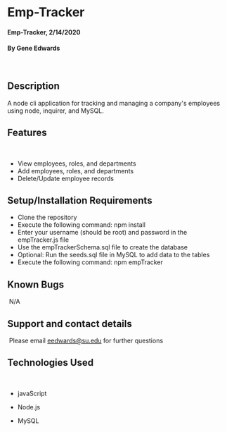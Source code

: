 # Emp-Tracker

#### Emp-Tracker, 2/14/2020

#### By Gene Edwards
​
## Description
A node cli application for tracking and managing a company's employees using node, inquirer, and MySQL.

## Features
​
* View employees, roles, and departments
* Add employees, roles, and departments
* Delete/Update employee records

## Setup/Installation Requirements

* Clone the repository
* Execute the following command: npm install​​
* Enter your username (should be root) and password in the empTracker.js file
* Use the empTrackerSchema.sql file to create the database
* Optional: Run the seeds.sql file in MySQL to add data to the tables
* Execute the following command: npm empTracker

## Known Bugs
​
N/A
​
## Support and contact details
​
Please email eedwards@su.edu for further questions
​
## Technologies Used
​
* javaScript

* Node.js

* MySQL